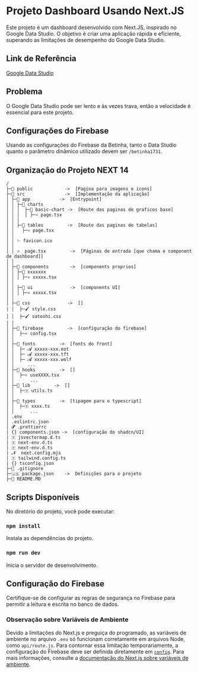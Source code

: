 # Projeto Dashboard Usando Next.JS

Este projeto é um dashboard desenvolvido com Next.JS, inspirado no Google Data Studio. O objetivo é criar uma aplicação
rápida e eficiente, superando as limitações de desempenho do Google Data Studio.

## Link de Referência

[Google Data Studio](https://lookerstudio.google.com/u/0/reporting/bf4f21cf-438e-4ba6-baf8-53daa70d2e57/page/tUbQE)

## Problema

O Google Data Studio pode ser lento e às vezes trava, então a velocidade é essencial para este projeto.

## Configurações do Firebase

Usando as configurações do Firebase da Betinha, tanto o Data Studio quanto o parâmetro dinâmico utilizado devem ser
`/betinha1731`.

## Organização do Projeto NEXT 14

```
/
├─📁 public            ->  [Pagina para imagens e icons]
├─📁 src               ->  [Implementação da aplicação]
│ ├─📁 app           ->  [Entrypoint]
│ │ ├─📁 charts 
│ │ │  ├─📁 basic-chart ->  [Route das paginas de graficos base]
│ │ │  │ ├─⚛ page.tsx
│ │ |
│ │ ├─📁 tables         ->  [Route das paginas de tabelas]
│ │   ├─⚛ page.tsx
│ │ 
│ │ ✨ favicon.ico
│ │ 
│ │ ⚛  page.tsx         ->  [Páginas de entrada [que chama o component de dashboard]] 
│ │ 
│ ├─📁 components        ->  [components proprios]
│ │ ├─📁 xxxxxxx
│ │ │ ├─⚛ xxxxx.tsx
│ │ 
│ │ ├─📁 ui              ->  [components UI]
│ │ │ ├─⚛ xxxxx.tsx
│ │ 
│ ├─📁 css              ->  []
│ │  ├─🖌️ style.css
│ │  ├─🖌️ satoshi.css
│ │
│ ├─📁 firebase         ->  [configuração do firebase]
│ │  ├─⚛ config.tsx
│ │
│ ├─📁 fonts         ->  [fonts do front]
│ │  ├─ 𝓐 xxxxx-xxx.eot
│ │  ├─ 𝓐 xxxxx-xxx.tft
│ │  ├─ 𝓐 xxxxx-xxx.wolf
│ │     ...
│ ├─📁 hooks         ->  []
│ │  ├─⚛ useXXXX.tsx
│ │      ...
│ ├─📁 lib         ->  []
│ │  ├─🇹 utils.ts
│ │
│ ├─📁 types         ->  [tipagem para o typescript]
│ │  ├─🇹 xxxx.ts
│ │      ...
│ .env
│ .eslintrc.json
│ 𝓟 .prettierrc
| {} components.json ->  [configuração do shadcn/UI]
| 🇹 jsvectormap.d.ts
| 🇹 next-env.d.ts
| 🇹 next-env.d.ts
| 𝓝  next.config.mjs
| 🇹 tailwind.config.ts
| {} tsconfig.json
├─📄 .gitignore
├─🇯‌🇸‌ package.json    ->  Definições para o projeto
├─📄 README.MD
```

## Scripts Disponíveis

No diretório do projeto, você pode executar:

### `npm install`

Instala as dependências do projeto.

### `npm run dev`

Inicia o servidor de desenvolvimento.

## Configuração do Firebase

Certifique-se de configurar as regras de segurança no Firebase para permitir a leitura e escrita no banco de dados.

### Observação sobre Variáveis de Ambiente

Devido a limitações do Next.js e preguiça do programado, as variáveis de ambiente no arquivo `.env` só funcionam
corretamente em arquivos Node, como `api/route.js`. Para contornar essa limitação temporariamente, a configuração do
Firebase deve ser definida diretamente em [`config`](src/firebase/config.tsx). Para mais informações, consulte
a [documentação do Next.js sobre variáveis de ambiente](https://nextjs.org/docs/pages/building-your-application/configuring/environment-variables).
